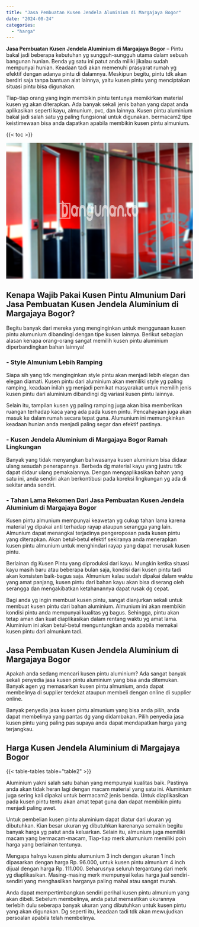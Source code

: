 ```yaml
---
title: "Jasa Pembuatan Kusen Jendela Aluminium di Margajaya Bogor"
date: "2024-08-24"
categories: 
  - "harga"
---
```


**Jasa Pembuatan Kusen Jendela Aluminium di Margajaya Bogor** – Pintu bakal jadi beberapa kebutuhan yg sungguh-sungguh utama dalam sebuah bangunan hunian. Benda yg satu ini patut anda miliki jikalau sudah mempunyai hunian. Keadaan tadi akan memenuhi prasyarat rumah yg efektif dengan adanya pintu di dalamnya. Meskipun begitu, pintu tdk akan berdiri saja tanpa bantuan alat lainnya, yaitu kusen pintu yang menciptakan situasi pintu bisa digunakan.

Tiap-tiap orang yang ingin membikin pintu tentunya memikirkan material kusen yg akan diterapkan. Ada banyak sekali jenis bahan yang dapat anda aplikasikan seperti kayu, almunium, pvc, dan lainnya. Kusen pintu aluminium bakal jadi salah satu yg paling fungsional untuk digunakan. bermacam2 tipe keistimewaan bisa anda dapatkan apabila membikin kusen pintu almunium.

{{< toc >}}

![Jasa Pembuatan Kusen Jendela Aluminium di Margajaya Bogor](/images/harga-kusen-jendela-alumunium-21.png)

## Kenapa Wajib Pakai Kusen Pintu Almunium Dari Jasa Pembuatan Kusen Jendela Aluminium di Margajaya Bogor?

Begitu banyak dari mereka yang menginginkan untuk menggunaan kusen pintu alumunium dibandingi dengan tipe kusen lainnya. Berikut sebagian alasan kenapa orang-orang sangat memilih kusen pintu aluminium diperbandingkan bahan lainnya!

### \- Style Almunium Lebih Ramping

Siapa sih yang tdk menginginkan style pintu akan menjadi lebih elegan dan elegan diamati. Kusen pintu dari aluminium akan memiliki style yg paling ramping, keadaan inilah yg menjadi pemikat masyarakat untuk memilih jenis kusen pintu dari aluminium dibandingi dg variasi kusen pintu lainnya.

Selain itu, tampilan kusen yg paling ramping juga akan bisa memberikan ruangan terhadap kaca yang ada pada kusen pintu. Pencahayaan juga akan masuk ke dalam rumah secara tepat guna. Alumunium ini memungkinkan keadaan hunian anda menjadi paling segar dan efektif pastinya.

### \- Kusen Jendela Aluminium di Margajaya Bogor Ramah Lingkungan

Banyak yang tidak menyangkan bahwasanya kusen aluminium bisa didaur ulang sesudah penerapannya. Berbeda dg material kayu yang justru tdk dapat didaur ulang pemakaiannya. Dengan mengaplikasikan bahan yang satu ini, anda sendiri akan berkontibusi pada koreksi lingkungan yg ada di sekitar anda sendiri.

### \- Tahan Lama Rekomen Dari Jasa Pembuatan Kusen Jendela Aluminium di Margajaya Bogor

Kusen pintu almunium mempunyai keawetan yg cukup tahan lama karena material yg dipakai anti terhadap rayap ataupun serangga yang lain. Almunium dapat menangkal terjadinya pengeroposan pada kusen pintu yang diterapkan. Akan betul-betul efektif sekiranya anda menerapkan kusen pintu almunium untuk menghindari rayap yang dapat merusak kusen pintu.

Berlainan dg Kusen Pintu yang diproduksi dari kayu. Mungkin ketika situasi kayu masih baru atau beberapa bulan saja, kondisi dari kusen pintu tadi akan konsisten baik-bagus saja. Almunium kalau sudah dipakai dalam waktu yang amat panjang, kusen pintu dari bahan kayu akan bisa diserang oleh serangga dan mengakibatkan ketahanannya dapat rusak dg cepat.

Bagi anda yg ingin membuat kusen pintu, sangat dianjurkan sekali untuk membuat kusen pintu dari bahan aluminium. Almunium ini akan membikin kondisi pintu anda mempunyai kualitas yg bagus. Sehingga, pintu akan tetap aman dan kuat diaplikasikan dalam rentang waktu yg amat lama. Aluminium ini akan betul-betul menguntungkan anda apabila memakai kusen pintu dari almunium tadi.

## Jasa Pembuatan Kusen Jendela Aluminium di Margajaya Bogor

Apakah anda sedang mencari kusen pintu aluminium? Ada sangat banyak sekali penyedia jasa kusen pintu aluminium yang bisa anda ditemukan. Banyak agen yg memasarkan kusen pintu almunium, anda dapat membelinya di supplier terdekat ataupun membeli dengan online di supplier online.

Banyak penyedia jasa kusen pintu almunium yang bisa anda pilih, anda dapat membelinya yang pantas dg yang didambakan. Pilih penyedia jasa kusen pintu yang paling pas supaya anda dapat mendapatkan harga yang terjangkau.

## Harga Kusen Jendela Aluminium di Margajaya Bogor

{{< table-tables table="table2" >}}

Aluminium yakni salah satu bahan yang mempunyai kualitas baik. Pastinya anda akan tidak heran lagi dengan macam material yang satu ini. Aluminium juga sering kali dipakai untuk bermacam2 jenis benda. Untuk diaplikasikan pada kusen pintu tentu akan amat tepat guna dan dapat membikin pintu menjadi paling awet.

Untuk pembelian kusen pintu aluminium dapat diatur dari ukuran yg dibutuhkan. Kian besar ukuran yg dibutuhkan karenanya semakin begitu banyak harga yg patut anda keluarkan. Selain itu, almunium juga memiliki macam yang bermacam-macam, Tiap-tiap merk alumunium memiliki poin harga yang berlainan tentunya.

Mengapa halnya kusen pintu alumunium 3 inch dengan ukuran 1 inch dipasarkan dengan harga Rp. 96.000, untuk kusen pintu almunium 4 inch dijual dengan harga Rp. 111.000. Seharusnya seluruh tergantung dari merk yg diaplikasikan. Masing-masing merk mempunyai kelas harga jual sendiri-sendiri yang menghasilkan harganya paling mahal atau sangat murah.

Anda dapat mempertimbangkan sendiri perihal kusen pintu almunium yang akan dibeli. Sebelum membelinya, anda patut memastikan ukurannya terlebih dulu seberapa banyak ukuran yang dibutuhkan untuk kusen pintu yang akan digunakan. Dg seperti itu, keadaan tadi tdk akan mewujudkan persoalan apabila telah membelinya.
